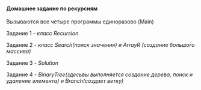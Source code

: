 #### Домашнее задание по рекурсиям

Вызываются все четыре программы единоразово (Main)

Задание 1 - _класс Recursion_

Задание 2 - _класс Search(поиск значения) и ArrayR (создание большого массива)_

Задание 3 - _Solution_

Задание 4 - _BinaryTree(здесьвы выполняется создание дерева, поиск и удаление элемента) и Branch(создает ветку)_

